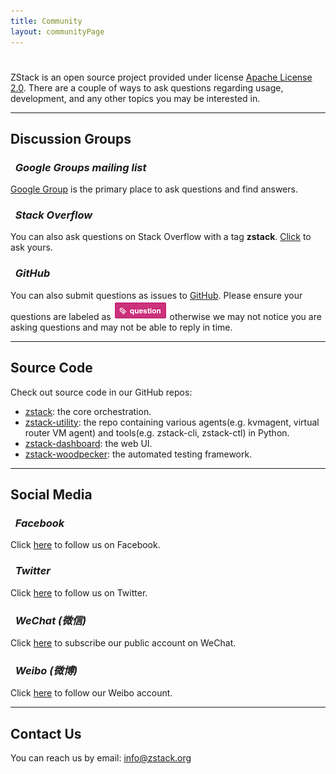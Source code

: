 ```yaml
---
title: Community
layout: communityPage
---
```


<p style="padding-top:25px">
ZStack is an open source project provided under license <a href="https://www.apache.org/licenses/LICENSE-2.0">Apache License 2.0</a>.
There are a couple of ways to ask questions regarding usage, development, and any other topics you may be interested in.
</p>

<hr>

## Discussion Groups

<h3><i class="fa fa-google">&nbsp; Google Groups mailing list</i></h3>

[Google Group](https://groups.google.com/d/forum/zstack) is the primary place to ask questions and find answers.

<h3><i class="fa fa-stack-overflow">&nbsp; Stack Overflow</i></h3>

You can also ask questions on Stack Overflow with a tag **zstack**. [Click](http://stackoverflow.com/questions/ask) to ask
yours.

<h3><i class="fa fa-github-alt">&nbsp; GitHub</i></h3>

You can also submit questions as issues to [GitHub](https://github.com/zstackorg/zstack/issues). Please ensure your questions are labeled as <img src="../images/question-mark.png">
otherwise we may not notice you are asking questions and may not be able to reply in time. 

<hr>

## Source Code

Check out source code in our GitHub repos:

* [zstack](https://github.com/zstackorg/zstack): the core orchestration.
* [zstack-utility](https://github.com/zstackorg/zstack-utility): the repo containing various agents(e.g. kvmagent, virtual router VM agent) and tools(e.g. zstack-cli, zstack-ctl) in Python.
* [zstack-dashboard](https://github.com/zstackorg/zstack-dashboard): the web UI.
* [zstack-woodpecker](https://github.com/zstackorg/zstack-woodpecker): the automated testing framework.

<hr>

## Social Media

<h3><i class="fa fa-facebook">&nbsp; Facebook</i></h3>

Click [here](https://www.facebook.com/zstackorg) to follow us on Facebook.

<h3><i class="fa fa-twitter">&nbsp; Twitter</i></h3>

Click [here](https://twitter.com/zstack_org) to follow us on Twitter.

<h3><i class="fa fa-weixin">&nbsp; WeChat (微信)</i></h3>

Click [here](../misc/wechat.html) to subscribe our public account on WeChat.

<h3><i class="fa fa-weibo">&nbsp; Weibo (微博)</i></h3>

Click [here](http://weibo.com/zstack) to follow our Weibo account.

<hr>

## Contact Us

You can reach us by email: info@zstack.org
